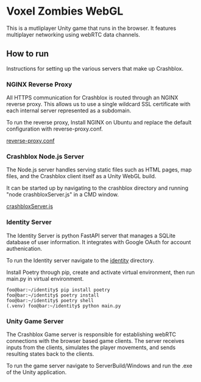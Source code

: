# Voxel Zombies WebGL

This is a mutliplayer Unity game that runs in the browser. It features multiplayer networking using webRTC data channels.
## How to run

Instructions for setting up the various servers that make up Crashblox.

### NGINX Reverse Proxy

All HTTPS communication for Crashblox is routed through an NGINX reverse proxy. This allows us to use a single wildcard SSL certificate with each internal server represented as a subdomain.

To run the reverse proxy, Install NGINX on Ubuntu and replace the default configuration with reverse-proxy.conf.

[reverse-proxy.conf](reverse-proxy.conf)

### Crashblox Node.js Server

The Node.js server handles serving static files such as HTML pages, map files, and the Crashblox client itself as a Unity WebGL build. 

It can be started up by navigating to the crashblox directory and running "node crashbloxServer.js" in a CMD window.

[crashbloxServer.js](crashblox/crashbloxServer.js)

### Identity Server

The Identity Server is python FastAPI server that manages a SQLite database of user information. It integrates with Google OAuth for account authenication. 

To run the Identity server navigate to the [identity](identity/) directory. 

Install Poetry through pip, create and activate virtual environment, then run main.py in virtual environment.

```console
foo@bar:~/identity$ pip install poetry
foo@bar:~/identity$ poetry install
foo@bar:~/identity$ poetry shell
(.venv) foo@bar:~/identity$ python main.py
```

### Unity Game Server

The Crashblox Game server is responsible for establishing webRTC connections with the browser based game clients.
The server receives inputs from the clients, simulates the player movements, and sends resulting states back to the clients.

To run the game server navigate to ServerBuild/Windows and run the .exe of the Unity application. 
 

